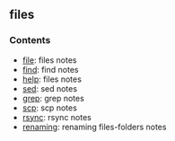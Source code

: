 ## files

### Contents

* [file](file.md): files notes
* [find](find.md): find notes
* [help](help.md): files notes
* [sed](sed.md): sed notes
* [grep](grep.md): grep notes
* [scp](scp.md): scp notes
* [rsync](rsync.md): rsync notes
* [renaming](renaming.md): renaming files-folders notes


